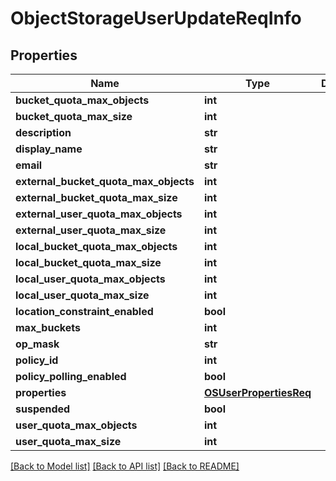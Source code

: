 # ObjectStorageUserUpdateReqInfo

## Properties
Name | Type | Description | Notes
------------ | ------------- | ------------- | -------------
**bucket_quota_max_objects** | **int** |  | [optional] 
**bucket_quota_max_size** | **int** |  | [optional] 
**description** | **str** |  | [optional] 
**display_name** | **str** |  | [optional] 
**email** | **str** |  | [optional] 
**external_bucket_quota_max_objects** | **int** |  | [optional] 
**external_bucket_quota_max_size** | **int** |  | [optional] 
**external_user_quota_max_objects** | **int** |  | [optional] 
**external_user_quota_max_size** | **int** |  | [optional] 
**local_bucket_quota_max_objects** | **int** |  | [optional] 
**local_bucket_quota_max_size** | **int** |  | [optional] 
**local_user_quota_max_objects** | **int** |  | [optional] 
**local_user_quota_max_size** | **int** |  | [optional] 
**location_constraint_enabled** | **bool** |  | [optional] 
**max_buckets** | **int** |  | [optional] 
**op_mask** | **str** |  | [optional] 
**policy_id** | **int** |  | [optional] 
**policy_polling_enabled** | **bool** |  | [optional] 
**properties** | [**OSUserPropertiesReq**](OSUserPropertiesReq.md) |  | [optional] 
**suspended** | **bool** |  | [optional] 
**user_quota_max_objects** | **int** |  | [optional] 
**user_quota_max_size** | **int** |  | [optional] 

[[Back to Model list]](../README.md#documentation-for-models) [[Back to API list]](../README.md#documentation-for-api-endpoints) [[Back to README]](../README.md)


